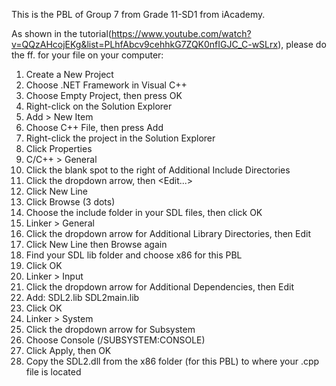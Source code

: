 This is the PBL of Group 7 from Grade 11-SD1 from iAcademy. 

As shown in the tutorial(https://www.youtube.com/watch?v=QQzAHcojEKg&list=PLhfAbcv9cehhkG7ZQK0nfIGJC_C-wSLrx),
please do the ff. for your file on your computer:

1. Create a New Project
2. Choose .NET Framework in Visual C++
3. Choose Empty Project, then press OK
4. Right-click on the Solution Explorer 
5. Add > New Item
6. Choose C++ File, then press Add
7. Right-click the project in the Solution Explorer
8. Click Properties
9. C/C++ > General
10. Click the blank spot to the right of Additional Include Directories
11. Click the dropdown arrow, then <Edit...>
12. Click New Line
13. Click Browse (3 dots)
14. Choose the include folder in your SDL files, then click OK
15. Linker > General
16. Click the dropdown arrow for Additional Library Directories, then Edit 
17. Click New Line then Browse again
18. Find your SDL lib folder and choose x86 for this PBL
19. Click OK
20. Linker > Input
21. Click the dropdown arrow for Additional Dependencies, then Edit
22. Add:
  SDL2.lib
  SDL2main.lib
23. Click OK
24. Linker > System
25. Click the dropdown arrow for Subsystem
26. Choose Console (/SUBSYSTEM:CONSOLE)
27. Click Apply, then OK
28. Copy the SDL2.dll from the x86 folder (for this PBL) to where your .cpp file is located

